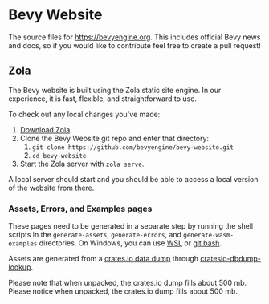# Bevy Website

The source files for <https://bevyengine.org>. This includes official Bevy news and docs, so if you would like to contribute feel free to create a pull request!

## Zola

The Bevy website is built using the Zola static site engine. In our experience, it is fast, flexible, and straightforward to use.

To check out any local changes you've made:

1. [Download Zola](https://www.getzola.org/).
2. Clone the Bevy Website git repo and enter that directory:
   1. `git clone https://github.com/bevyengine/bevy-website.git`
   2. `cd bevy-website`
3. Start the Zola server with `zola serve`.

A local server should start and you should be able to access a local version of the website from there.

### Assets, Errors, and Examples pages

These pages need to be generated in a separate step by running the shell scripts in the `generate-assets`, `generate-errors`, and `generate-wasm-examples` directories. On Windows, you can use [WSL](https://learn.microsoft.com/en-us/windows/wsl/install) or [git bash](https://gitforwindows.org/).

Assets are generated from a [crates.io data dump](https://crates.io/data-access) through [cratesio-dbdump-lookup](https://github.com/alyti/cratesio-dbdump-lookup).

Please note that when unpacked, the crates.io dump fills about 500 mb.
Please notice when unpacked, the crates.io dump fills about 500 mb.
